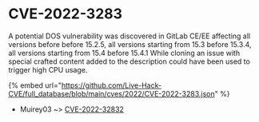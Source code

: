 # CVE-2022-3283

A potential DOS vulnerability was discovered in GitLab CE/EE affecting all versions before before 15.2.5, all versions starting from 15.3 before 15.3.4, all versions starting from 15.4 before 15.4.1 While cloning an issue with special crafted content added to the description could have been used to trigger high CPU usage.

{% embed url="https://github.com/Live-Hack-CVE/full_database/blob/main/cves/2022/CVE-2022-3283.json" %}


* Muirey03 ~> [CVE-2022-32832](https://www.alice-snow.ru/2022/database/cve-2022-3283/cve-2022-32832-muirey03)